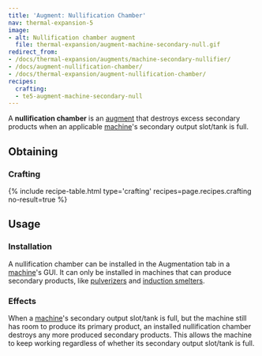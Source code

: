 ```yaml
---
title: 'Augment: Nullification Chamber'
nav: thermal-expansion-5
image:
- alt: Nullification chamber augment
  file: thermal-expansion/augment-machine-secondary-null.gif
redirect_from:
- /docs/thermal-expansion/augments/machine-secondary-nullifier/
- /docs/augment-nullification-chamber/
- /docs/thermal-expansion/augment-nullification-chamber/
recipes:
  crafting:
  - te5-augment-machine-secondary-null
---
```


A **nullification chamber** is an [augment](/docs/thermal-expansion-5/augments/) that destroys
excess secondary products when an applicable [machine](/docs/thermal-expansion-5/machines/)'s
secondary output slot/tank is full.


Obtaining
---------

### Crafting
{% include recipe-table.html type='crafting' recipes=page.recipes.crafting no-result=true %}


Usage
-----

### Installation
A nullification chamber can be installed in the Augmentation tab in a
[machine](/docs/thermal-expansion-5/machines/)'s GUI. It can only be installed in machines that can
produce secondary products, like [pulverizers](/docs/thermal-expansion-5/pulverizer/) and [induction
smelters](/docs/thermal-expansion-5/induction-smelter/).

### Effects
When a [machine](/docs/thermal-expansion-5/machines/)'s secondary output slot/tank is full, but the
machine still has room to produce its primary product, an installed
nullification chamber destroys any more produced secondary products. This allows
the machine to keep working regardless of whether its secondary output slot/tank
is full.
